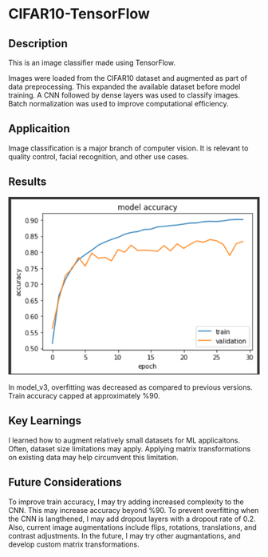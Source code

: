 # CIFAR10-TensorFlow

## Description

This is an image classifier made using TensorFlow.

Images were loaded from the CIFAR10 dataset and augmented as part of data preprocessing. This expanded the available dataset before model training. A CNN followed by dense layers was used to classify images. Batch normalization was used to improve computational efficiency.

## Applicaition

Image classification is a major branch of computer vision. It is relevant to quality control, facial recognition, and other use cases.

## Results

![Alt text](saved_models/model_v3/stats/plot.png)

In model_v3, overfitting was decreased as compared to previous versions. Train accuracy capped at approximately %90.

## Key Learnings

I learned how to augment relatively small datasets for ML applicaitons. Often, dataset size limitations may apply. Applying matrix transformations on existing data may help circumvent this limitation.

## Future Considerations

To improve train accuracy, I may try adding increased complexity to the CNN. This may increase accuracy beyond %90. To prevent overfitting when the CNN is langthened, I may add dropout layers with a dropout rate of 0.2. Also, current image augmentations include flips, rotations, translations, and contrast adjustments. In the future, I may try other augmantations, and develop custom matrix transformations.